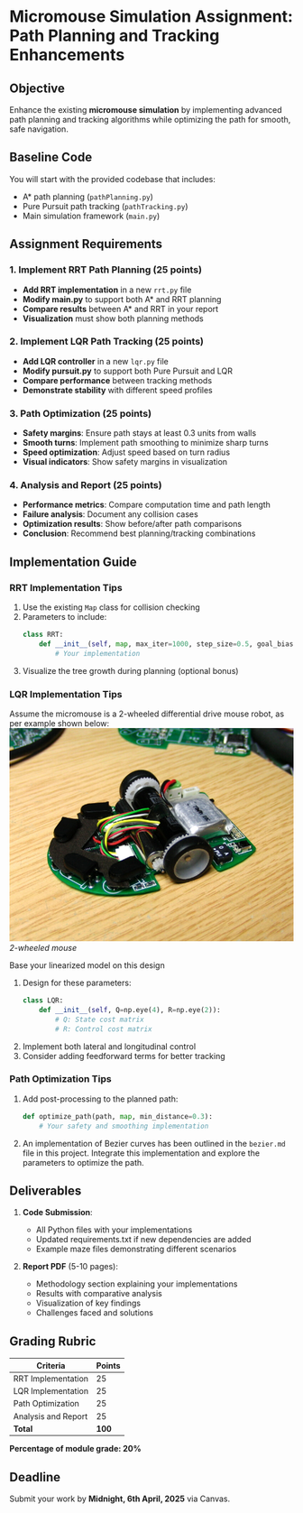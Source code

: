 # Micromouse Simulation Assignment: Path Planning and Tracking Enhancements

## Objective
Enhance the existing **micromouse simulation** by implementing advanced path planning and tracking algorithms while optimizing the path for smooth, safe navigation.

## Baseline Code
You will start with the provided codebase that includes:
- A* path planning (`pathPlanning.py`)
- Pure Pursuit path tracking (`pathTracking.py`)
- Main simulation framework (`main.py`)

## Assignment Requirements

### 1. Implement RRT Path Planning (25 points)
- **Add RRT implementation** in a new `rrt.py` file
- **Modify main.py** to support both A* and RRT planning
- **Compare results** between A* and RRT in your report
- **Visualization** must show both planning methods

### 2. Implement LQR Path Tracking (25 points)
- **Add LQR controller** in a new `lqr.py` file
- **Modify pursuit.py** to support both Pure Pursuit and LQR
- **Compare performance** between tracking methods
- **Demonstrate stability** with different speed profiles

### 3. Path Optimization (25 points)
- **Safety margins**: Ensure path stays at least 0.3 units from walls
- **Smooth turns**: Implement path smoothing to minimize sharp turns
- **Speed optimization**: Adjust speed based on turn radius
- **Visual indicators**: Show safety margins in visualization

### 4. Analysis and Report (25 points)
- **Performance metrics**: Compare computation time and path length
- **Failure analysis**: Document any collision cases
- **Optimization results**: Show before/after path comparisons
- **Conclusion**: Recommend best planning/tracking combinations

## Implementation Guide

### RRT Implementation Tips
1. Use the existing `Map` class for collision checking
2. Parameters to include:
   ```python
   class RRT:
       def __init__(self, map, max_iter=1000, step_size=0.5, goal_bias=0.1):
           # Your implementation
   ```
3. Visualize the tree growth during planning (optional bonus)

### LQR Implementation Tips
Assume the micromouse is a 2-wheeled differential drive mouse robot, as per example shown below:
![Micromouse Maze Visualization](images//Micromouse_Green_Giant_V1.3.jpg) *2-wheeled mouse*

Base your linearized model on this design

1. Design for these parameters:
   ```python
   class LQR:
       def __init__(self, Q=np.eye(4), R=np.eye(2)):
           # Q: State cost matrix
           # R: Control cost matrix
   ```
2. Implement both lateral and longitudinal control
3. Consider adding feedforward terms for better tracking

### Path Optimization Tips
1. Add post-processing to the planned path:
   ```python
   def optimize_path(path, map, min_distance=0.3):
       # Your safety and smoothing implementation
   ```
2. An implementation of Bezier curves has been outlined in the `bezier.md` file in this project. Integrate this implementation and explore the parameters to optimize the path.

## Deliverables
1. **Code Submission**:
   - All Python files with your implementations
   - Updated requirements.txt if new dependencies are added
   - Example maze files demonstrating different scenarios

2. **Report PDF** (5-10 pages):
   - Methodology section explaining your implementations
   - Results with comparative analysis
   - Visualization of key findings
   - Challenges faced and solutions

## Grading Rubric

| Criteria                | Points |
|-------------------------|--------|
| RRT Implementation      | 25     |
| LQR Implementation      | 25     |
| Path Optimization       | 25     |
| Analysis and Report     | 25     |
| **Total**               | **100**|

**Percentage of module grade: 20%**

## Deadline
Submit your work by **Midnight, 6th April, 2025** via Canvas. 



